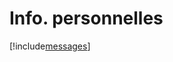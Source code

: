 # Info. personnelles

[!include[messages](infopersonnelles.messages.autogen.md)]






























































































































